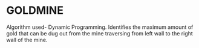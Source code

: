 # GOLDMINE
Algorithm used- Dynamic Programming. Identifies the maximum amount of gold that can be dug out from the mine traversing from left wall to the right wall of the mine.
